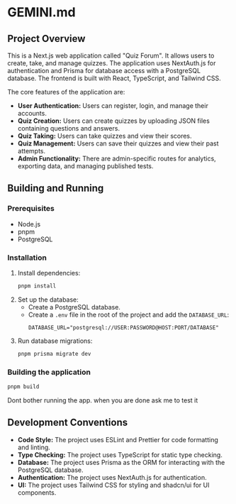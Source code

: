 # GEMINI.md

## Project Overview

This is a Next.js web application called "Quiz Forum". It allows users to create, take, and manage quizzes. The application uses NextAuth.js for authentication and Prisma for database access with a PostgreSQL database. The frontend is built with React, TypeScript, and Tailwind CSS.

The core features of the application are:

*   **User Authentication:** Users can register, login, and manage their accounts.
*   **Quiz Creation:** Users can create quizzes by uploading JSON files containing questions and answers.
*   **Quiz Taking:** Users can take quizzes and view their scores.
*   **Quiz Management:** Users can save their quizzes and view their past attempts.
*   **Admin Functionality:** There are admin-specific routes for analytics, exporting data, and managing published tests.

## Building and Running

### Prerequisites

*   Node.js
*   pnpm
*   PostgreSQL

### Installation

1.  Install dependencies:
    ```bash
    pnpm install
    ```
2.  Set up the database:
    *   Create a PostgreSQL database.
    *   Create a `.env` file in the root of the project and add the `DATABASE_URL`:
        ```
        DATABASE_URL="postgresql://USER:PASSWORD@HOST:PORT/DATABASE"
        ```
3.  Run database migrations:
    ```bash
    pnpm prisma migrate dev
    ```


### Building the application

```bash
pnpm build
```
Dont bother running the app. when you are done ask me to test it

## Development Conventions

*   **Code Style:** The project uses ESLint and Prettier for code formatting and linting.
*   **Type Checking:** The project uses TypeScript for static type checking.
*   **Database:** The project uses Prisma as the ORM for interacting with the PostgreSQL database.
*   **Authentication:** The project uses NextAuth.js for authentication.
*   **UI:** The project uses Tailwind CSS for styling and shadcn/ui for UI components.
